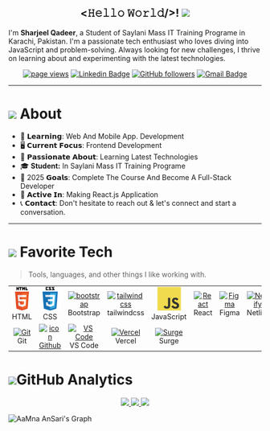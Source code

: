 <h2 align="center"> &lt;𝙷𝚎𝚕𝚕𝚘 𝚆𝚘𝚛𝚕𝚍/&gt;! <img src="https://github.com/TheDudeThatCode/TheDudeThatCode/blob/master/Assets/Earth.gif" width="30px"> </h2>


I'm **Sharjeel Qadeer**, a Student of Saylani Mass IT Training Programe in Karachi, Pakistan. I'm a passionate tech enthusiast who loves diving into JavaScript and problem-solving. Always looking for new challenges, I thrive on learning about and experimenting with the latest technologies.

<div align="center">

[![page views](https://komarev.com/ghpvc/?username=sharjeelqadeer5999&color=ff3377)](https://github.com/sharjeelqadeer5999/)
[![Linkedin Badge](https://img.shields.io/badge/-LinkedIn-blue?style=flat-square&logo=Linkedin&logoColor=white&link=https://linkedin.com/in/sharjeel-qadeer-902514265/)](https://linkedin.com/in/sharjeel-qadeer-902514265/)
[![GitHub followers](https://img.shields.io/github/followers/sharjeelqadeer5999?label=Follow&style=social)](https://github.com/sharjeelqadeer5999/)
[![Gmail Badge](https://img.shields.io/badge/-Gmail-c14438?style=flat-square&logo=Gmail&logoColor=white&link=mailto:sharjeelqadeer5999@gmail.com)](mailto:sharjeelqadeer5999@gmail.com)


</div>

---
     
 <h1 align="left"> <img src="https://media.giphy.com/media/ObNTw8Uzwy6KQ/giphy.gif" width="34px"> About </h1> 
  
- 📘  𝗟𝗲𝗮𝗿𝗻𝗶𝗻𝗴: Web And Mobile App. Development
- 🖥️ 𝗖𝘂𝗿𝗿𝗲𝗻𝘁 𝗙𝗼𝗰𝘂𝘀: Frontend Development
- 🧠 𝗣𝗮𝘀𝘀𝗶𝗼𝗻𝗮𝘁𝗲 𝗔𝗯𝗼𝘂𝘁: Learning Latest Technologies
- 🎓 **Student:** In Saylani Mass IT Training Programe
- 🥅 2025 𝗚𝗼𝗮𝗹𝘀: Complete The Course And Become A Full-Stack Developer
- 🚀 𝗔𝗰𝘁𝗶𝘃𝗲 𝗜𝗻: Making React.js Application
- 📞 𝗖𝗼𝗻𝘁𝗮𝗰𝘁: Don't hesitate to reach out & let's connect and start a conversation.

--- 
<h1 align="left"> <img src="https://user-images.githubusercontent.com/74038190/212284087-bbe7e430-757e-4901-90bf-4cd2ce3e1852.gif" width="35px"> Favorite Tech</h1>

> Tools, languages, and other things I like working with.

<table>
  <tr>
    <td align="center" width="96">
      <a href="#"> <img src="https://raw.githubusercontent.com/devicons/devicon/master/icons/html5/html5-original-wordmark.svg" alt="html5" width="48" height="48" />
      </a>
      <br>HTML
    </td>
    <td align="center" width="96">
      <a href="#"> <img src="https://raw.githubusercontent.com/devicons/devicon/master/icons/css3/css3-original-wordmark.svg" alt="css3" width="48" height="48" />
      </a>
      <br>CSS
    </td>
    <td align="center" width="96">
      <a href="#"><img src="https://user-images.githubusercontent.com/25181517/183898054-b3d693d4-dafb-4808-a509-bab54cf5de34.png" alt="bootstrap"  width="48" height="48"  />
      </a>
      <br>Bootstrap
    </td>
    <td align="center" width="96">
      <a href="#"><img src="https://www.vectorlogo.zone/logos/tailwindcss/tailwindcss-ar21.svg" alt="tailwindcss"  width="48" height="48"  />
      </a>
      <br>tailwindcss
    </td>
    <td align="center" width="96">
      <a href="#"><img src="https://raw.githubusercontent.com/devicons/devicon/master/icons/javascript/javascript-original.svg"  alt="JavaScript"  width="48" height="48" />
      </a>
      <br>JavaScript
    </td>
    <td align="center" width="96">
      <a href="#"><img src="https://www.vectorlogo.zone/logos/reactjs/reactjs-icon.svg"  alt="React"  width="48" height="48" />
      </a>
      <br>React
    </td>
    <td align="center" width="96">
      <a href="#"><img src="https://www.vectorlogo.zone/logos/figma/figma-icon.svg" alt="Figma" width="48" height="48" />
      </a>
      <br>Figma
    </td>
    <td align="center" width="96">
      <a href="#"><img src="https://www.vectorlogo.zone/logos/netlify/netlify-icon.svg" alt="Netlify" width="48" height="48" />
      </a>
      <br>Netlify
    </td>
  </tr>
  <tr>
    <td align="center" width="96">
      <a href="#"><img src="https://www.vectorlogo.zone/logos/git-scm/git-scm-icon.svg" alt="Git" width="48" height="48" />
      </a>
      <br>Git
    </td>
     <td align="center" width="96">
        <a href="#"><img src="https://techstack-generator.vercel.app/github-icon.svg" alt="icon" width="60" height="50" />
      <br>Github
    </td>
    <td align="center" width="96">
      <a href="#"><img src="https://www.vectorlogo.zone/logos/visualstudio_code/visualstudio_code-icon.svg" alt="VS Code" width="48" height="48" />
      </a>
      <br>VS Code
    </td>
    <td align="center" width="96">
      <a href="#"><img src="https://www.vectorlogo.zone/logos/vercel/vercel-icon.svg" alt="Vercel" width="48" height="48" />
      </a>
      <br>Vercel
    </td>
    <td align="center" width="96">
      <a href="#"><img src="https://www.vectorlogo.zone/logos/surgesh/surgesh-icon.svg" alt="Surge" width="48" height="48" />
      </a>
      <br>Surge
    </td>
  </tr>
</table>


<h1><img src="https://media3.giphy.com/media/ZjtF698DrjHGcntUCB/giphy.gif" width="50px">GitHub Analytics </h1>


<p align="center">
    <a href="https://github.com/sharjeelqadeer5999">
          <img height="180em"  src="https://github-readme-stats-git-masterrstaa-rickstaa.vercel.app/api?username=sharjeelqadeer5999&show_icons=true&theme=radical&include_all_commits=true&count_private=true&"/> 
          <img height="180em"  src="https://github-readme-stats-eight-theta.vercel.app/api/top-langs/?username=sharjeelqadeer5999&layout=compact&langs_count=8&theme=radical&"/>
     </a> 
<!--      <img width="82%" src="https://github-readme-streak-stats.herokuapp.com/?user=sharjeelqadeer5999&show_icons=true&locale=en&layout=demo&theme=dracula&hide_border=true"/> -->
     <img width="83%" src="https://github-readme-streak-stats.herokuapp.com/?user=sharjeelqadeer5999&show_icons=true&locale=en&layout=demo&theme=radical&"/>
</p>
</p>

![AaMna AnSari's Graph](https://github-readme-activity-graph.vercel.app/graph?username=sharjeelqadeer5999&custom_title=Al%20sharjeelqadeer5999's%20GitHub%20Activity%20Graph&bg_color=0D1117&color=ff2079&line=ff2079&point=fff400&area_color=FFFFFF&title_color=FFFFFF&area=true)

 

